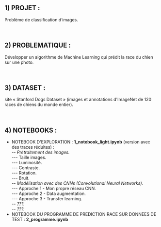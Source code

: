 ## 1) PROJET :
Problème de classification d’images.
<br/>
<br/>
<br/>
## 2) PROBLEMATIQUE : 
Développer un algorithme de Machine Learning qui prédit la race du chien sur une photo.
<br/>
<br/>
<br/>
## 3) DATASET :
site « Stanford Dogs Dataset » (images et annotations d'ImageNet de 120 races de chiens du monde entier).
<br/>
<br/>
<br/>
## 4) NOTEBOOKS :
- NOTEBOOK D'EXPLORATION : **1_notebook_light.ipynb** (version avec des traces réduites) :<br/>
-- *Prétraitement des images.*<br/>
--- Taille images.<br/>
--- Luminosité.<br/>
--- Contraste.<br/>
--- Rotation.<br/>
--- Bruit.<br/>
-- *Modélisation avec des CNNs (Convolutional Neural Networks).*<br/>
--- Approche 1 - Mon propre réseau CNN.<br/>
--- Approche 2 - Data augmentation.<br/>
--- Approche 3 - Transfer learning.<br/>
-- *???.*<br/>
-- *???.*<br/> 
- NOTEBOOK DU PROGRAMME DE PREDICTION RACE SUR DONNEES DE TEST : **2_programme.ipynb**

